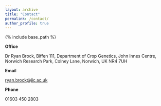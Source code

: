 ```yaml
---
layout: archive
title: "Contact"
permalink: /contact/
author_profile: true
---
```


{% include base_path %}

**Office**

Dr Ryan Brock,
Biffen 111,
Department of Crop Genetics,
John Innes Centre,
Norwich Research Park,
Colney Lane,
Norwich, UK
NR4 7UH

**Email**

ryan.brock@jic.ac.uk

**Phone**

01603 450 2803 
